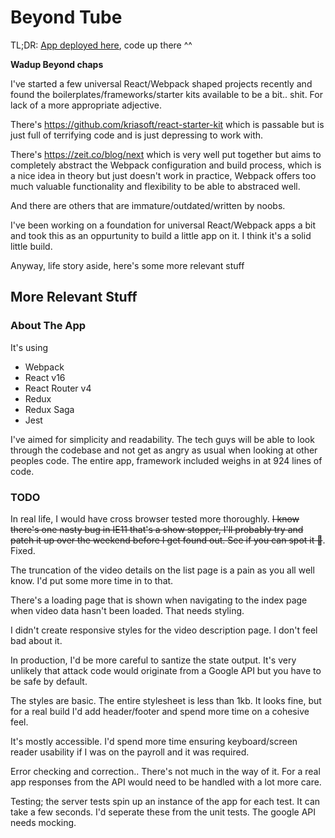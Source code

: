 # Beyond Tube

TL;DR: [App deployed here](https://jakes.work/), code up there ^^

**Wadup Beyond chaps**

I've started a few universal React/Webpack shaped projects recently and found
the boilerplates/frameworks/starter kits available to be a bit.. shit. For 
lack of a more appropriate adjective.

There's https://github.com/kriasoft/react-starter-kit which is passable but
is just full of terrifying code and is just depressing to work with.

There's https://zeit.co/blog/next which is very well put together but aims
to completely abstract the Webpack configuration and build process, which is
a nice idea in theory but just doesn't work in practice, Webpack offers too
much valuable functionality and flexibility to be able to abstraced well.

And there are others that are immature/outdated/written by noobs.

I've been working on a foundation for universal React/Webpack apps a bit and
took this as an oppurtunity to build a little app on it. I think it's a solid
little build.

Anyway, life story aside, here's some more relevant stuff

## More Relevant Stuff

### About The App

It's using

- Webpack
- React v16
- React Router v4
- Redux
- Redux Saga
- Jest

I've aimed for simplicity and readability. The tech guys will be able to look
through the codebase and not get as angry as usual when looking at other peoples
code. The entire app, framework included weighs in at 924 lines of code.

### TODO

In real life, I would have cross browser tested more thoroughly. ~~I
know there's one nasty bug in IE11 that's a show stopper, I'll probably try
and patch it up over the weekend before I get found out. See if you can spot it 🤗~~. Fixed.

The truncation of the video details on the list page is a pain as you all well
know. I'd put some more time in to that.

There's a loading page that is shown when navigating to the index page when
video data hasn't been loaded. That needs styling.

I didn't create responsive styles for the video description page. I don't feel
bad about it.

In production, I'd be more careful to santize the state output. It's very
unlikely that attack code would originate from a Google API but you have to be
safe by default.

The styles are basic. The entire stylesheet is less than 1kb.  It looks
fine, but for a real build I'd add header/footer and spend more time on
a cohesive feel.

It's mostly accessible. I'd spend more time ensuring keyboard/screen reader
usability if I was on the payroll and it was required.

Error checking and correction.. There's not much in the way of it. For a real
app responses from the API would need to be handled with a lot more care.

Testing; the server tests spin up an instance of the app for each test. It can
take a few seconds. I'd seperate these from the unit tests. The google API needs
mocking. 

